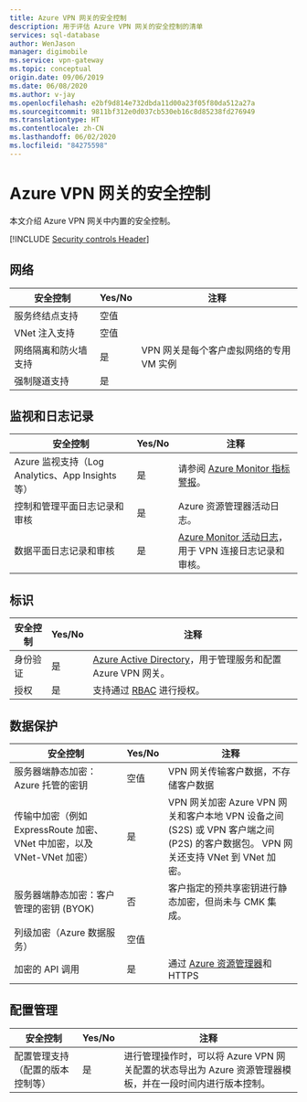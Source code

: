 ```yaml
---
title: Azure VPN 网关的安全控制
description: 用于评估 Azure VPN 网关的安全控制的清单
services: sql-database
author: WenJason
manager: digimobile
ms.service: vpn-gateway
ms.topic: conceptual
origin.date: 09/06/2019
ms.date: 06/08/2020
ms.author: v-jay
ms.openlocfilehash: e2bf9d814e732dbda11d00a23f05f80da512a27a
ms.sourcegitcommit: 9811bf312e0d037cb530eb16c8d85238fd276949
ms.translationtype: HT
ms.contentlocale: zh-CN
ms.lasthandoff: 06/02/2020
ms.locfileid: "84275598"
---
```

# <a name="security-controls-for-azure-vpn-gateway"></a>Azure VPN 网关的安全控制

本文介绍 Azure VPN 网关中内置的安全控制。

[!INCLUDE [Security controls Header](../../includes/security-controls-header.md)]

## <a name="network"></a>网络

| 安全控制 | Yes/No | 注释 |
|---|---|--|
| 服务终结点支持| 空值 | |
| VNet 注入支持| 空值 | |
| 网络隔离和防火墙支持| 是 | VPN 网关是每个客户虚拟网络的专用 VM 实例  |
| 强制隧道支持| 是 |  |

## <a name="monitoring--logging"></a>监视和日志记录

| 安全控制 | Yes/No | 注释|
|---|---|--|
| Azure 监视支持（Log Analytics、App Insights 等）| 是 | 请参阅 [Azure Monitor 指标警报](vpn-gateway-howto-setup-alerts-virtual-network-gateway-metric.md)。  |
| 控制和管理平面日志记录和审核| 是 | Azure 资源管理器活动日志。 |
| 数据平面日志记录和审核 | 是 | [Azure Monitor 活动日志](../azure-resource-manager/management/view-activity-logs.md)，用于 VPN 连接日志记录和审核。 |

## <a name="identity"></a>标识

| 安全控制 | Yes/No | 注释|
|---|---|--|
| 身份验证| 是 | [Azure Active Directory](../active-directory/fundamentals/active-directory-whatis.md)，用于管理服务和配置 Azure VPN 网关。 |
| 授权| 是 | 支持通过 [RBAC](../role-based-access-control/overview.md) 进行授权。 |

## <a name="data-protection"></a>数据保护

| 安全控制 | Yes/No | 注释 |
|---|---|--|
| 服务器端静态加密：Azure 托管的密钥 | 空值 | VPN 网关传输客户数据，不存储客户数据 |
| 传输中加密（例如 ExpressRoute 加密、VNet 中加密，以及 VNet-VNet 加密）| 是 | VPN 网关加密 Azure VPN 网关和客户本地 VPN 设备之间 (S2S) 或 VPN 客户端之间 (P2S) 的客户数据包。 VPN 网关还支持 VNet 到 VNet 加密。 |
| 服务器端静态加密：客户管理的密钥 (BYOK) | 否 | 客户指定的预共享密钥进行静态加密，但尚未与 CMK 集成。 |
| 列级加密（Azure 数据服务）| 空值 | |
| 加密的 API 调用| 是 | 通过 [Azure 资源管理器](../azure-resource-manager/index.yml)和 HTTPS  |

## <a name="configuration-management"></a>配置管理

| 安全控制 | Yes/No | 注释|
|---|---|--|
| 配置管理支持（配置的版本控制等）| 是 | 进行管理操作时，可以将 Azure VPN 网关配置的状态导出为 Azure 资源管理器模板，并在一段时间内进行版本控制。 |
